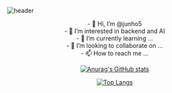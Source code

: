 
![header](https://capsule-render.vercel.app/api?type=waving&color=auto&height=300&section=header&text=welcome&fontSize=90&animation=fadeIn&fontAlignY=38&desc=Jun-ho&nbsp;OH's%20GitHub%20Profile&descAlignY=51&descAlign=62)

<p align="center">
  - 👋 Hi, I’m @junho5<br> 
  - 👀 I’m interested in backend and AI<br>
  - 🌱 I’m currently learning ...<br> 
  - 💞️ I’m looking to collaborate on ...<br> 
  - 📫 How to reach me ...<br>
</p>

<div align=center>

[![Anurag's GitHub stats](https://github-readme-stats.vercel.app/api?username=junho5)](https://github.com/junho5/github-readme-stats)

[![Top Langs](https://github-readme-stats.vercel.app/api/top-langs/?username=junho5&layout=compact)](https://github.com/jumho5/github-readme-stats)





